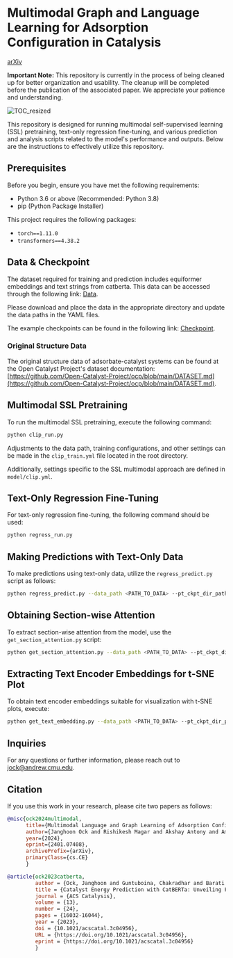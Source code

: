 # Multimodal Graph and Language Learning for Adsorption Configuration in Catalysis
[arXiv](https://arxiv.org/abs/2401.07408)

**Important Note:** This repository is currently in the process of being cleaned up for better organization and usability. The cleanup will be completed before the publication of the associated paper. We appreciate your patience and understanding.


![TOC_resized](https://github.com/hoon-ock/multi-view/assets/93333323/0ad53e44-18df-43a0-a413-1bc5438777e6)

This repository is designed for running multimodal self-supervised learning (SSL) pretraining, text-only regression fine-tuning, and various prediction and analysis scripts related to the model's performance and outputs. Below are the instructions to effectively utilize this repository.

## Prerequisites

Before you begin, ensure you have met the following requirements:

- Python 3.6 or above (Recommended: Python 3.8)
- pip (Python Package Installer)

This project requires the following packages:

- `torch==1.11.0`
- `transformers==4.38.2`

## Data & Checkpoint

The dataset required for training and prediction includes equiformer embeddings and text strings from catberta. This data can be accessed through the following link: [Data](https://cmu.box.com/s/6d2zbi00yoizyg60ppztdgqiaes1msqw).

Please download and place the data in the appropriate directory and update the data paths in the YAML files.

The example checkpoints can be found in the following link: [Checkpoint](https://cmu.box.com/s/2i4kyyfrlrtilbm8n39xtd8piramnbz5).

### Original Structure Data

The original structure data of adsorbate-catalyst systems can be found at the Open Catalyst Project's dataset documentation: [https://github.com/Open-Catalyst-Project/ocp/blob/main/DATASET.md](https://github.com/Open-Catalyst-Project/ocp/blob/main/DATASET.md).


## Multimodal SSL Pretraining

To run the multimodal SSL pretraining, execute the following command:

```bash
python clip_run.py
```

Adjustments to the data path, training configurations, and other settings can be made in the `clip_train.yml` file located in the root directory.

Additionally, settings specific to the SSL multimodal approach are defined in `model/clip.yml`.

## Text-Only Regression Fine-Tuning

For text-only regression fine-tuning, the following command should be used:

```bash
python regress_run.py
```

## Making Predictions with Text-Only Data

To make predictions using text-only data, utilize the `regress_predict.py` script as follows:

```bash
python regress_predict.py --data_path <PATH_TO_DATA> --pt_ckpt_dir_path <PATH_TO_CHECKPOINT> --save_path <PATH_TO_SAVE_PREDICTIONS>
```


## Obtaining Section-wise Attention

To extract section-wise attention from the model, use the `get_section_attention.py` script:

```bash
python get_section_attention.py --data_path <PATH_TO_DATA> --pt_ckpt_dir_path <PATH_TO_CHECKPOINT> --save_path <PATH_TO_SAVE_OUTPUT>
```

## Extracting Text Encoder Embeddings for t-SNE Plot

To obtain text encoder embeddings suitable for visualization with t-SNE plots, execute:

```bash
python get_text_embedding.py --data_path <PATH_TO_DATA> --pt_ckpt_dir_path <PATH_TO_CHECKPOINT> --save_path <PATH_TO_SAVE_EMBEDDINGS>
```

## Inquiries

For any questions or further information, please reach out to [jock@andrew.cmu.edu](mailto:jock@andrew.cmu.edu).

## Citation

If you use this work in your research, please cite two papers as follows:

```bibtex
@misc{ock2024multimodal,
      title={Multimodal Language and Graph Learning of Adsorption Configuration in Catalysis}, 
      author={Janghoon Ock and Rishikesh Magar and Akshay Antony and Amir Barati Farimani},
      year={2024},
      eprint={2401.07408},
      archivePrefix={arXiv},
      primaryClass={cs.CE}
      }
```

```bibtex
@article{ock2023catberta,
         author = {Ock, Janghoon and Guntuboina, Chakradhar and Barati Farimani, Amir},
         title = {Catalyst Energy Prediction with CatBERTa: Unveiling Feature Exploration Strategies through Large Language Models},
         journal = {ACS Catalysis},
         volume = {13},
         number = {24},
         pages = {16032-16044},
         year = {2023},
         doi = {10.1021/acscatal.3c04956},
         URL = {https://doi.org/10.1021/acscatal.3c04956},
         eprint = {https://doi.org/10.1021/acscatal.3c04956}
         }
```
